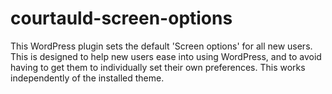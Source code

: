 # courtauld-screen-options
This WordPress plugin sets the default 'Screen options' for all new users. This is designed to help new users ease into using WordPress, and to avoid having to get them to individually set their own preferences. This works independently of the installed theme.
